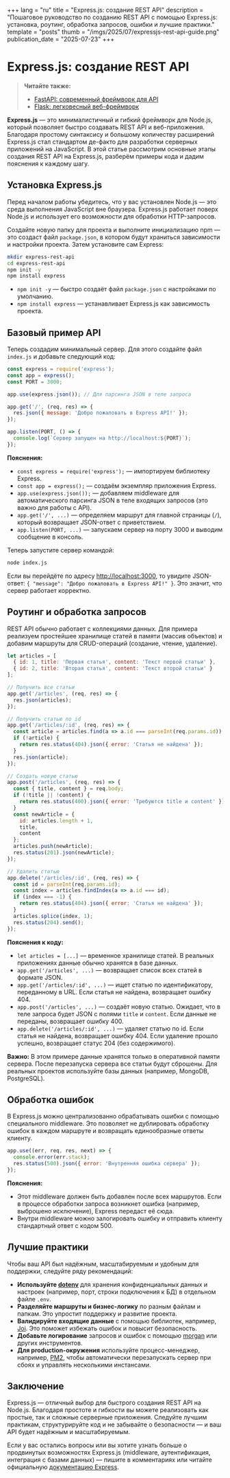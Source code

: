 +++
lang = "ru"
title = "Express.js: создание REST API"
description = "Пошаговое руководство по созданию REST API с помощью Express.js: установка, роутинг, обработка запросов, ошибки и лучшие практики."
template = "posts"
thumb = "/imgs/2025/07/expressjs-rest-api-guide.png"
publication_date = "2025-07-23"
+++

# Express.js: создание REST API

> **Читайте также:**
> - [FastAPI: современный фреймворк для API](/posts/fastapi-modern-api-framework)
> - [Flask: легковесный веб-фреймворк](/posts/flask-lightweight-web-framework)

**Express.js** — это минималистичный и гибкий фреймворк для Node.js, который позволяет быстро создавать REST API и веб-приложения. Благодаря простому синтаксису и большому количеству расширений Express.js стал стандартом де-факто для разработки серверных приложений на JavaScript. В этой статье рассмотрим основные этапы создания REST API на Express.js, разберём примеры кода и дадим пояснения к каждому шагу.

## Установка Express.js

Перед началом работы убедитесь, что у вас установлен Node.js — это среда выполнения JavaScript вне браузера. Express.js работает поверх Node.js и использует его возможности для обработки HTTP-запросов.

Создайте новую папку для проекта и выполните инициализацию npm — это создаст файл `package.json`, в котором будут храниться зависимости и настройки проекта. Затем установите сам Express:

```bash
mkdir express-rest-api
cd express-rest-api
npm init -y
npm install express
```

- `npm init -y` — быстро создаёт файл `package.json` с настройками по умолчанию.
- `npm install express` — устанавливает Express.js как зависимость проекта.

## Базовый пример API

Теперь создадим минимальный сервер. Для этого создайте файл `index.js` и добавьте следующий код:

```js
const express = require('express');
const app = express();
const PORT = 3000;

app.use(express.json()); // Для парсинга JSON в теле запроса

app.get('/', (req, res) => {
  res.json({ message: 'Добро пожаловать в Express API!' });
});

app.listen(PORT, () => {
  console.log(`Сервер запущен на http://localhost:${PORT}`);
});
```

**Пояснения:**
- `const express = require('express');` — импортируем библиотеку Express.
- `const app = express();` — создаём экземпляр приложения Express.
- `app.use(express.json());` — добавляем middleware для автоматического парсинга JSON в теле входящих запросов (это важно для работы с API).
- `app.get('/', ...)` — определяем маршрут для главной страницы (`/`), который возвращает JSON-ответ с приветствием.
- `app.listen(PORT, ...)` — запускаем сервер на порту 3000 и выводим сообщение в консоль.

Теперь запустите сервер командой:

```bash
node index.js
```

Если вы перейдёте по адресу [http://localhost:3000](http://localhost:3000), то увидите JSON-ответ: `{ "message": "Добро пожаловать в Express API!" }`. Это значит, что сервер работает корректно.

## Роутинг и обработка запросов

REST API обычно работает с коллекциями данных. Для примера реализуем простейшее хранилище статей в памяти (массив объектов) и добавим маршруты для CRUD-операций (создание, чтение, удаление).

```js
let articles = [
  { id: 1, title: 'Первая статья', content: 'Текст первой статьи' },
  { id: 2, title: 'Вторая статья', content: 'Текст второй статьи' }
];

// Получить все статьи
app.get('/articles', (req, res) => {
  res.json(articles);
});

// Получить статью по id
app.get('/articles/:id', (req, res) => {
  const article = articles.find(a => a.id === parseInt(req.params.id));
  if (!article) {
    return res.status(404).json({ error: 'Статья не найдена' });
  }
  res.json(article);
});

// Создать новую статью
app.post('/articles', (req, res) => {
  const { title, content } = req.body;
  if (!title || !content) {
    return res.status(400).json({ error: 'Требуются title и content' });
  }
  const newArticle = {
    id: articles.length + 1,
    title,
    content
  };
  articles.push(newArticle);
  res.status(201).json(newArticle);
});

// Удалить статью
app.delete('/articles/:id', (req, res) => {
  const id = parseInt(req.params.id);
  const index = articles.findIndex(a => a.id === id);
  if (index === -1) {
    return res.status(404).json({ error: 'Статья не найдена' });
  }
  articles.splice(index, 1);
  res.status(204).send();
});
```

**Пояснения к коду:**
- `let articles = [...]` — временное хранилище статей. В реальных приложениях данные обычно хранятся в базе данных.
- `app.get('/articles', ...)` — возвращает список всех статей в формате JSON.
- `app.get('/articles/:id', ...)` — ищет статью по идентификатору, переданному в URL. Если статья не найдена, возвращает ошибку 404.
- `app.post('/articles', ...)` — создаёт новую статью. Ожидает, что в теле запроса будет JSON с полями `title` и `content`. Если данные не переданы, возвращает ошибку 400.
- `app.delete('/articles/:id', ...)` — удаляет статью по id. Если статья не найдена, возвращает ошибку 404. Если удаление прошло успешно, возвращает статус 204 (без содержимого).

**Важно:** В этом примере данные хранятся только в оперативной памяти сервера. После перезапуска сервера все статьи будут сброшены. Для реальных проектов используйте базы данных (например, MongoDB, PostgreSQL).

## Обработка ошибок

В Express.js можно централизованно обрабатывать ошибки с помощью специального middleware. Это позволяет не дублировать обработку ошибок в каждом маршруте и возвращать единообразные ответы клиенту.

```js
app.use((err, req, res, next) => {
  console.error(err.stack);
  res.status(500).json({ error: 'Внутренняя ошибка сервера' });
});
```

**Пояснения:**
- Этот middleware должен быть добавлен после всех маршрутов. Если в процессе обработки запроса возникнет ошибка (например, выброшено исключение), Express передаст её сюда.
- Внутри middleware можно залогировать ошибку и отправить клиенту стандартный ответ с кодом 500.

## Лучшие практики

Чтобы ваш API был надёжным, масштабируемым и удобным для поддержки, следуйте ряду рекомендаций:

- **Используйте [dotenv](https://www.npmjs.com/package/dotenv)** для хранения конфиденциальных данных и настроек (например, порт, строки подключения к БД) в отдельном файле `.env`.
- **Разделяйте маршруты и бизнес-логику** по разным файлам и папкам. Это упростит поддержку и развитие проекта.
- **Валидируйте входящие данные** с помощью библиотек, например, [Joi](https://joi.dev/). Это поможет избежать ошибок и повысит безопасность.
- **Добавьте логирование** запросов и ошибок с помощью [morgan](https://www.npmjs.com/package/morgan) или других инструментов.
- **Для production-окружения** используйте процесс-менеджер, например, [PM2](https://pm2.keymetrics.io/), чтобы автоматически перезапускать сервер при сбоях и управлять несколькими инстансами.

## Заключение

Express.js — отличный выбор для быстрого создания REST API на Node.js. Благодаря простоте и гибкости вы можете реализовать как простые, так и сложные серверные приложения. Следуйте лучшим практикам, структурируйте код и не забывайте о безопасности — и ваш API будет надёжным и масштабируемым.

Если у вас остались вопросы или вы хотите узнать больше о продвинутых возможностях Express.js (middleware, аутентификация, интеграция с базами данных) — пишите в комментариях или читайте официальную [документацию Express](https://expressjs.com/ru/). 